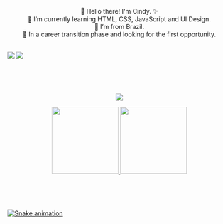 <div align="center">
📍 Hello there! I'm Cindy. ✨<br>	
👾 I’m currently learning HTML, CSS, JavaScript and UI Design.<br>
🔰 I’m from Brazil.<br>
📌 In a career transition phase and looking for the first opportunity.<br>
</div><br>

<a href="https://instagram.com/mcindyn_" target="_blank"><img align="left" src="https://img.shields.io/badge/-Instagram-%23E4405F?style=for-the-badge&logo=instagram&logoColor=white" target="_blank"></a>
<a href="https://www.linkedin.com/in/eucindyn" target="_blank"><img align="left" src="https://img.shields.io/badge/-LinkedIn-%230077B5?style=for-the-badge&logo=linkedin&logoColor=white" target="_blank"></a>
<br>
##
<br>
<br>

<p align="center">
  <a href="https://skillicons.dev">
    <img src="https://skillicons.dev/icons?i=nodejs,react,javascript,html,css" />
  </a>
</p>

<div align="center">
<a href="https://github.com/eucindyn">
<img height="150em" src="https://github-readme-stats.vercel.app/api?username=eucindyn&show_icons=true&theme=dracula&include_all_commits=true&count_private=true"/>
<img height="150em" src="https://github-readme-stats.vercel.app/api/top-langs/?username=eucindyn&layout=compact&langs_count=7&theme=dracula"/>
</div>

##
<br>	
<br>
  
   ![Snake animation](https://github.com/eucindyn/eucindyn/blob/output/github-contribution-grid-snake.svg)
	
        
        

        
